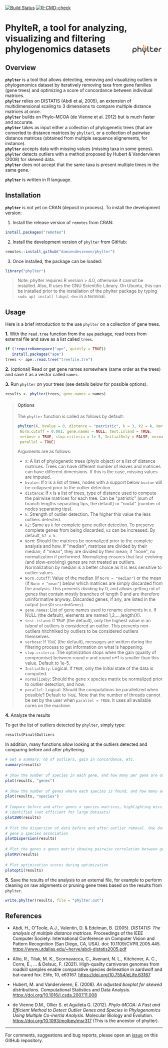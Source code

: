 [![Build Status](https://travis-ci.com/damiendevienne/phylter.svg?branch=master)](https://travis-ci.com/damiendevienne/phylter)
[![R-CMD-check](https://github.com/damiendevienne/phylter/workflows/R-CMD-check/badge.svg)](https://github.com/damiendevienne/phylter/actions)
# PhylteR, a tool for analyzing, visualizing and filtering phylogenomics datasets <img src="vignettes/figures/logophylter.png" align="right" width="20%" />

## Overview

**`phylter`** is a tool that allows detecting, removing and visualizing outliers in phylogenomics dataset by iteratively removing taxa from gene families (gene trees) and optimizing a score of concordance between individual matrices.   
**`phylter`** relies on DISTATIS (Abdi et al, 2005), an extension of multidimensional scaling to 3 dimensions to compare multiple distance matrices at once.   
**`phylter`** builds on Phylo-MCOA (de Vienne et al. 2012) but is much faster and accurate.   
**`phylter`** takes as input either a collection of phylogenetic trees (that are converted to distance matrices by `phylter`), or a collection of pairwise distance matrices (obtained from multiple sequence alignements, for instance).  
**`phylter`** accepts data with missing values (missing taxa in some genes).  
**`phylter`** detects outliers with a method proposed by Hubert & Vandervieren (2008) for skewed data.  
**`phylter`** does not accept that the same taxa is present multiple times in the same gene. 

**`phylter`** is written in R language. 

<!-- > Note: if you don't use R or don't want to use R, a **containerized version of phylter** is also available: [https://wheredoweputthis.org](https://wheredoweputthis.org) -->


## Installation

**`phylter`** is not yet on CRAN (deposit in process). 
To install the development version:

1. Install the release version of `remotes` from CRAN:
```R
install.packages("remotes")
```

2. Install the development version of `phylter` from GitHub:
```R
remotes::install_github("damiendevienne/phylter")

```
3. Once installed, the package can be loaded:
```R
library("phylter")
```

> Note: phylter requires R version > 4.0, otherwise it cannot be installed. Also, R uses the GNU Scientific Library. On Ubuntu, this can be installed prior to the installation of the phylter package by typing `sudo apt install libgsl-dev` in a terminal. 

## Usage

Here is a brief introduction to the use `phylter` on a collection of gene trees. 
<!-- For more more detailed examples, please go to [ADD LINK TO THE AUTOMATICALLY GENERATED WEBSITEWEB](ADD LINK TO THE AUTOMATICALLY GENERATED WEBSITEWEB). -->


**1.** With the `read.tree` function from the `ape` package, read trees from external file and save as a list called `trees`.
```R
if (!requireNamespace("ape", quietly = TRUE))
   install.packages("ape")
trees <- ape::read.tree("treefile.tre")
```

**2.** (optional) Read or get gene names somewhere (same order as the trees) and save it as a vector called `names`.

**3.** Run `phylter` on your trees (see details below for possible options).
```R
results <- phylter(trees, gene.names = names)

```
>#### Options
>The `phylter` function is called as follows by default:
>```R
>phylter(X, bvalue = 0, distance = "patristic", k = 3, k2 = k, Norm = "median", 
>  Norm.cutoff = 0.001, gene.names = NULL, test.island = TRUE, 
>  verbose = TRUE, stop.criteria = 1e-5, InitialOnly = FALSE, normalizeby = "row", 
>  parallel = TRUE)
>```
>
>Arguments are as follows:
>- `X`: A list of phylogenetic trees (phylo object) or a list of distance matrices. Trees can have different number of leaves and matrices can have different dimensions. If this is the case, missing values are imputed.
>- `bvalue`: If `X` is a list of trees, nodes with a support below `bvalue` will be collapsed prior to the outlier detection.
>- `distance`: If `X` is a list of trees, type of distance used to compute the pairwise matrices for each tree. Can be "patristic" (sum of branch lengths separating tips, the default) or "nodal" (number of nodes separating tips).
>- `k`: Strength of outlier detection. The higher this value the less outliers detected.
>- `k2`: Same as `k` for complete gene outlier detection. To preserve complete genes from being discarded, `k2` can be increased. By default, `k2 = k`.
>- `Norm`:  Should the matrices be normalized prior to the complete analysis and how. If "median", matrices are divided by their median; if "mean", they are divided by their mean; if "none", no normalization if performed. Normalizing ensures that fast-evolving (and slow-evolving) genes are not treated as outliers. Normalization by median is a better choice as it is less sensitive to outlier values.
>- `Norm.cutoff`: Value of the median (if `Norm = "median"`) or the mean (if `Norm = "mean"`) below which matrices are simply discarded from the analysis. This prevents dividing by 0, and allows getting rid of genes that contain mostly branches of length 0 and are therefore uninformative anyway. Discarded genes, if any, are listed in the output (`out$DiscardedGenes`).
>- `gene.names`: List of gene names used to rename elements in `X`. If NULL (the default), elements are named 1,2,...,length(X).
>- `test.island`: If `TRUE` (the default), only the highest value in an *island* of outliers is considered an outlier. This prevents non-outliers hitchhiked by outliers to be considered outliers themselves.
>- `verbose`: If `TRUE` (the default), messages are written during the filtering process to get information on what is happening.
>- `stop.criteria`: The optimization stops when the gain (quality of compromise) between round *n* and round *n*+1 is smaller than this value. Default to 1e-5.
>- `InitialOnly`: Logical. If `TRUE`, only the Initial state of the data is computed.
>- `normalizeby`: Should the gene x species matrix be normalized prior to outlier detection, and how.
>- `parallel`: Logical. Should the computations be parallelized when possible? Default to `TRUE`. Note that the number of threads cannot be set by the user when `parallel = TRUE`. It uses all available cores on the machine. 

**4.** Analyze the results

To get the list of outliers detected by `phylter`, simply type:

```R
results$Final$Outliers
```

In addition, many functions allow looking at the outliers detected and comparing before and after *phy*ltering. 

```R
# Get a summary: nb of outliers, gain in concordance, etc.
summary(results)

# Show the number of species in each gene, and how many per gene are outliers
plot(results, "genes") 

# Show the number of genes where each species is found, and how many are outliers
plot(results, "species") 

# Compare before and after genes x species matrices, highlighting missing data and outliers 
# identified (not efficient for large datasets)
plot2WR(results) 

# Plot the dispersion of data before and after outlier removal. One dot represents one 
# gene x species association
plotDispersion(results) 

# Plot the genes x genes matrix showing pairwise correlation between genes
plotRV(results) 

# Plot optimization scores during optimization
plotopti(results) 
``` 

**5.** Save the results of the analysis to an external file, for example to perform cleaning on raw alignments or pruning gene trees based on the results from `phylter`.

```R
write.phylter(results, file = "phylter.out")
```


## References

- Abdi, H., O’Toole, A.J., Valentin, D. & Edelman, B. (2005). *DISTATIS: The analysis of multiple distance matrices.* Proceedings of the IEEE Computer Society: International Conference on Computer Vision and Pattern Recognition (San Diego, CA, USA). doi: 10.1109/CVPR.2005.445. https://www.utdallas.edu/~herve/abdi-distatis2005.pdf

- Allio, R., Tilak, M. K., Scornavacca, C., Avenant, N. L., Kitchener, A. C., Corre, E., ... & Delsuc, F. (2021). High-quality carnivoran genomes from roadkill samples enable comparative species delineation in aardwolf and bat-eared fox. Elife, 10, e63167. https://doi.org/10.7554/eLife.63167

- Hubert, M. and Vandervieren, E. (2008). *An adjusted boxplot for skewed distributions.* Computational Statistics and Data Analysis. https://doi.org/10.1016/j.csda.2007.11.008

- de Vienne D.M., Ollier S. et Aguileta G. (2012). *Phylo-MCOA: A Fast and Efficient Method to Detect Outlier Genes and Species in Phylogenomics Using Multiple Co-inertia Analysis.* Molecular Biology and Evolution. https://doi.org/10.1093/molbev/msr317 (This is the ancestor of phylter). 


---
For comments, suggestions and bug reports, please open an [issue](https://github.com/damiendevienne/phylter/issues) on this GitHub repository.

